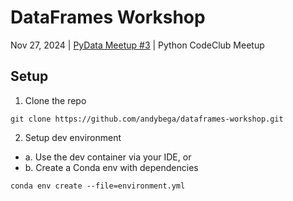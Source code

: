 # DataFrames Workshop

Nov 27, 2024 | [PyData Meetup #3](https://www.meetup.com/pydata-tallinn/events/303780916) | Python CodeClub Meetup

## Setup

1. Clone the repo
```
git clone https://github.com/andybega/dataframes-workshop.git
```

2. Setup dev environment
- a. Use the dev container via your IDE, or
- b. Create a Conda env with dependencies
```
conda env create --file=environment.yml
```